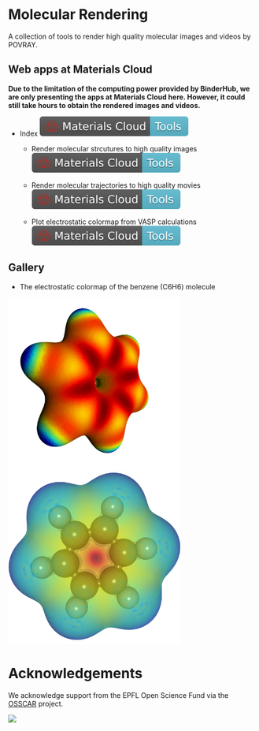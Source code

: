 # **Molecular Rendering**

A collection of tools to render high quality molecular images and videos by POVRAY. 

## Web apps at Materials Cloud
**Due to the limitation of the computing power provided by BinderHub, we are only presenting the apps at Materials Cloud here.
However, it could still take hours to obtain the rendered images and videos.**

* Index 
[![Materials Cloud Tool](https://raw.githubusercontent.com/materialscloud-org/mcloud-badge/main/badges/img/mcloud_badge_tools.svg)](https://mrender.matcloud.xyz)


    * Render molecular strcutures to high quality images
[![Materials Cloud Tool](https://raw.githubusercontent.com/materialscloud-org/mcloud-badge/main/badges/img/mcloud_badge_tools.svg)](https://mrender.matcloud.xyz/voila/render/molecular_rendering.ipynb)

    * Render molecular trajectories to high quality movies
[![Materials Cloud Tool](https://raw.githubusercontent.com/materialscloud-org/mcloud-badge/main/badges/img/mcloud_badge_tools.svg)](https://mrender.matcloud.xyz/voila/render/trajectory_rendering.ipynb)

    * Plot electrostatic colormap from VASP calculations
[![Materials Cloud Tool](https://raw.githubusercontent.com/materialscloud-org/mcloud-badge/main/badges/img/mcloud_badge_tools.svg)](https://mrender.matcloud.xyz/voila/render/isosurface_rendering.ipynb)

## Gallery

* The electrostatic colormap of the benzene (C6H6) molecule

<div>
<img src="images/electrostatic_colormap.png" alt="drawing" width="350"/>
<img src="images/electrostatic_trans.png" alt="drawing" width="350"/>
</div>

# Acknowledgements

We acknowledge support from the EPFL Open Science Fund via the [OSSCAR](http://www.osscar.org) project.

<img src='http://www.osscar.org/wp-content/uploads/2019/03/OSSCAR-logo.png' width='230'>
